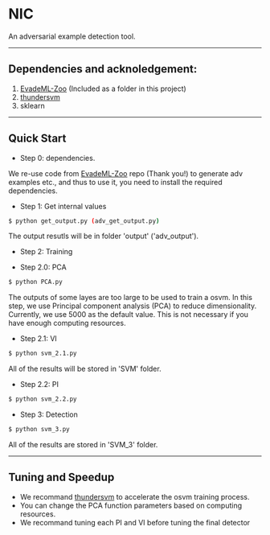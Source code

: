 # NIC

An adversarial example detection tool.

---
## Dependencies and acknoledgement:
1. [EvadeML-Zoo](https://github.com/mzweilin/EvadeML-Zoo) (Included as a folder in this project)
2. [thundersvm](https://github.com/Xtra-Computing/thundersvm)
3. sklearn

---
## Quick Start

- Step 0: dependencies.

We re-use code from [EvadeML-Zoo](https://github.com/mzweilin/EvadeML-Zoo) repo (Thank you!) to generate adv examples etc., and thus to use it, you need to install the required dependencies.

- Step 1: Get internal values

```bash
$ python get_output.py (adv_get_output.py)
```

The output resutls will be in folder 'output' ('adv_output').

- Step 2: Training

- Step 2.0: PCA

```bash
$ python PCA.py
```

The outputs of some layes are too large to be used to train a osvm. In this step, we use Principal component analysis (PCA) to reduce dimensionality. Currently, we use 5000 as the default value. This is not necessary if you have enough computing resources.
  
- Step 2.1: VI

```bash
$ python svm_2.1.py
```

All of the results will be stored in 'SVM' folder.

- Step 2.2: PI

```bash
$ python svm_2.2.py
```

- Step 3: Detection

```bash
$ python svm_3.py
```

All of the results are stored in 'SVM_3' folder.

---
## Tuning and Speedup

- We recommand [thundersvm](https://github.com/Xtra-Computing/thundersvm) to accelerate the osvm training process.
- You can change the PCA function parameters based on computing resources.
- We recommand tuning each PI and VI before tuning the final detector
